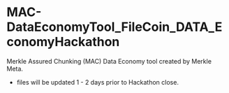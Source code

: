 # MAC-DataEconomyTool_FileCoin_DATA_EconomyHackathon
Merkle Assured Chunking (MAC) Data Economy tool created by Merkle Meta. 

- files will be updated 1 - 2 days prior to Hackathon close.
